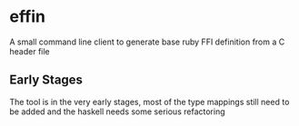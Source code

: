effin
=====

A small command line client to generate base ruby FFI definition from a C header file

## Early Stages

The tool is in the very early stages, most of the type mappings still need to be added and the haskell needs some serious refactoring
